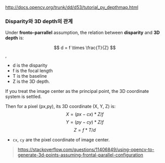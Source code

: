 http://docs.opencv.org/trunk/dd/d53/tutorial_py_depthmap.html




### Disparity와 3D depth의 관계
Under **fronto-parrallel** assumption, the relation between **disparity** and **3D depth** is: 

$$
d = f \times \frac{T}{Z}
$$, 
- d is the disparity
- f is the focal length
- T is the baseline 
- Z is the 3D depth. 

If you treat the image center as the principal point, the 3D coordinate system is settled. 

Then for a pixel (px,py), its 3D coordinate (X, Y, Z) is: 
$$ X = (px-cx)*Z/f$$
$$ Y = (py-cy)*Z/f$$
$$ Z = f*T/d$$

- `cx`, `cy` are the pixel coordinate of image center.

> https://stackoverflow.com/questions/11406849/using-opencv-to-generate-3d-points-assuming-frontal-parallel-configuration

